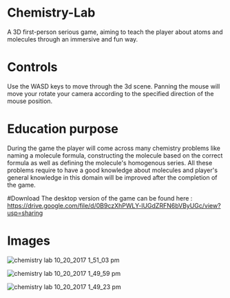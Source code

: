 # Chemistry-Lab
A 3D first-person serious game, aiming to teach the player about atoms and molecules through an immersive and fun way.

# Controls 
Use the WASD keys to move through the 3d scene. Panning the mouse will move your rotate your camera according to the specified direction of the mouse position.

# Education purpose
During the game the player will come across many chemistry problems like naming a molecule formula, constructing the molecule based on the correct formula as well as defining the molecule's homogenous series. All these problems require to have a good knowledge about molecules and player's general knowledge in this domain will be improved after the completion of the game.

#Download
The desktop version of the game can be found here : https://drive.google.com/file/d/0B9czXhPWLY-lUGdZRFN6bVByUGc/view?usp=sharing

# Images

![chemistry lab 10_20_2017 1_51_03 pm](https://user-images.githubusercontent.com/15057375/31817852-62a56e10-b59e-11e7-8035-072c29292fe0.png)

![chemistry lab 10_20_2017 1_49_59 pm](https://user-images.githubusercontent.com/15057375/31817847-60471740-b59e-11e7-8ed9-fc6f8ca7fb03.png)

![chemistry lab 10_20_2017 1_49_23 pm](https://user-images.githubusercontent.com/15057375/31817825-41827e58-b59e-11e7-99af-9363a6365b56.png)
